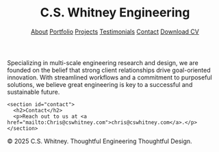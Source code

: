 <!DOCTYPE html>
<html lang="en">
<head>
  <meta charset="UTF-8" />
  <meta name="viewport" content="width=device-width, initial-scale=1.0" />
  <link rel="stylesheet" href="styles.css" />
  <title>Contact - C.S. Whitney Engineering</title>
</head>

<body>
  <div class="container">
    <header>
      <h1>C.S. Whitney Engineering</h1>
      <nav>
        <a href="about.html">About</a>
        <a href="portfolio.html">Portfolio</a>
        <a href="projects.html">Projects</a>
        <a href="testimonials.html">Testimonials</a>
        <a href="contact.html">Contact</a>
        <a href="assets/CV_C.S.Whitney.pdf" download>Download CV</a>
      </nav>
    </header>


  <main>
    <section id="about">
      <p>Specializing in multi-scale engineering research and design, we are founded on the belief that strong client relationships drive goal-oriented innovation. With streamlined workflows and a commitment to purposeful solutions, we believe great engineering is key to a successful and sustainable future.</p>
    </section>


    <section id="contact">
      <h2>Contact</h2>
      <p>Reach out to us at <a href="mailto:Chris@cswhitney.com">chris@cswhitney.com</a>.</p>
    </section>
  </main>

  <footer>
    <p>&copy; 2025 C.S. Whitney. Thoughtful Engineering Thoughtful Design. </p>
  </footer>
</body>

  </div>
</body>
</html>
